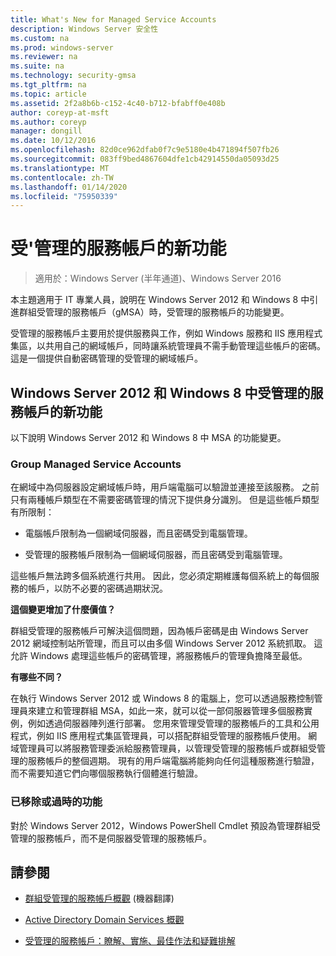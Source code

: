 ```yaml
---
title: What's New for Managed Service Accounts
description: Windows Server 安全性
ms.custom: na
ms.prod: windows-server
ms.reviewer: na
ms.suite: na
ms.technology: security-gmsa
ms.tgt_pltfrm: na
ms.topic: article
ms.assetid: 2f2a8b6b-c152-4c40-b712-bfabff0e408b
author: coreyp-at-msft
ms.author: coreyp
manager: dongill
ms.date: 10/12/2016
ms.openlocfilehash: 82d0ce962dfab0f7c9e5180e4b471894f507fb26
ms.sourcegitcommit: 083ff9bed4867604dfe1cb42914550da05093d25
ms.translationtype: MT
ms.contentlocale: zh-TW
ms.lasthandoff: 01/14/2020
ms.locfileid: "75950339"
---
```

# <a name="what39s-new-for-managed-service-accounts"></a>受&#39;管理的服務帳戶的新功能

>適用於：Windows Server (半年通道)、Windows Server 2016

本主題適用于 IT 專業人員，說明在 Windows Server 2012 和 Windows 8 中引進群組受管理的服務帳戶（gMSA）時，受管理的服務帳戶的功能變更。

受管理的服務帳戶主要用於提供服務與工作，例如 Windows 服務和 IIS 應用程式集區，以共用自己的網域帳戶，同時讓系統管理員不需手動管理這些帳戶的密碼。 這是一個提供自動密碼管理的受管理的網域帳戶。

## <a name="versions"></a>Windows Server 2012 和 Windows 8 中受管理的服務帳戶的新功能
以下說明 Windows Server 2012 和 Windows 8 中 MSA 的功能變更。

### <a name="group-managed-service-accounts"></a>Group Managed Service Accounts
在網域中為伺服器設定網域帳戶時，用戶端電腦可以驗證並連接至該服務。 之前只有兩種帳戶類型在不需要密碼管理的情況下提供身分識別。 但是這些帳戶類型有所限制：

-   電腦帳戶限制為一個網域伺服器，而且密碼受到電腦管理。

-   受管理的服務帳戶限制為一個網域伺服器，而且密碼受到電腦管理。

這些帳戶無法跨多個系統進行共用。 因此，您必須定期維護每個系統上的每個服務的帳戶，以防不必要的密碼過期狀況。

**這個變更增加了什麼價值？**

群組受管理的服務帳戶可解決這個問題，因為帳戶密碼是由 Windows Server 2012 網域控制站所管理，而且可以由多個 Windows Server 2012 系統抓取。 這允許 Windows 處理這些帳戶的密碼管理，將服務帳戶的管理負擔降至最低。

**有哪些不同？**

在執行 Windows Server 2012 或 Windows 8 的電腦上，您可以透過服務控制管理員來建立和管理群組 MSA，如此一來，就可以從一部伺服器管理多個服務實例，例如透過伺服器陣列進行部署。 您用來管理受管理的服務帳戶的工具和公用程式，例如 IIS 應用程式集區管理員，可以搭配群組受管理的服務帳戶使用。 網域管理員可以將服務管理委派給服務管理員，以管理受管理的服務帳戶或群組受管理的服務帳戶的整個週期。 現有的用戶端電腦將能夠向任何這種服務進行驗證，而不需要知道它們向哪個服務執行個體進行驗證。

### <a name="interoperability"></a>已移除或過時的功能
對於 Windows Server 2012，Windows PowerShell Cmdlet 預設為管理群組受管理的服務帳戶，而不是伺服器受管理的服務帳戶。

## <a name="see-also"></a>請參閱

-   [群組受管理的服務帳戶概觀](group-managed-service-accounts-overview.md) \(機器翻譯\)

-   [Active Directory Domain Services 概觀](active-directory-domain-services-overview.md)

-   [受管理的服務帳戶：瞭解、實施、最佳作法和疑難排解](https://blogs.technet.com/b/askds/archive/20../managed-service-accounts-understanding-implementing-best-practices-and-troubleshooting.aspx)


